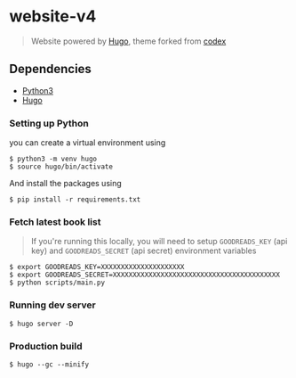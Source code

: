 # website-v4

> Website powered by [Hugo](https://gohugo.io/), theme forked from [codex](https://github.com/jakewies/hugo-theme-codex)

## Dependencies
- [Python3](https://docs.python-guide.org/starting/install3/linux/)
- [Hugo](https://gohugo.io/getting-started/installing/)

### Setting up Python
you can create a virtual environment using
```
$ python3 -m venv hugo
$ source hugo/bin/activate
```

And install the packages using
```
$ pip install -r requirements.txt
```

### Fetch latest book list
> If you're running this locally, you will need to setup `GOODREADS_KEY` (api key) and `GOODREADS_SECRET` (api secret) environment variables
```
$ export GOODREADS_KEY=XXXXXXXXXXXXXXXXXXXXX
$ export GOODREADS_SECRET=XXXXXXXXXXXXXXXXXXXXXXXXXXXXXXXXXXXXXXXXXX
$ python scripts/main.py
```

### Running dev server
```
$ hugo server -D
```

### Production build

```shell
$ hugo --gc --minify
```
